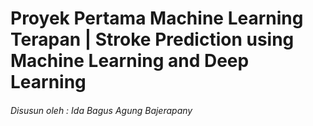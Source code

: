 # Proyek Pertama Machine Learning Terapan | Stroke Prediction using Machine Learning and Deep Learning

###### Disusun oleh : Ida Bagus Agung Bajerapany

